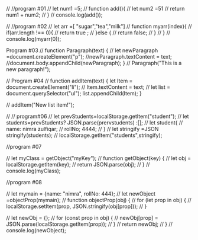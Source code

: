 
// //program #01
// let num1 =5;
// function add(){
//     let num2 =51
//     return num1 + num2;
// }
// console.log(add());

// //program #02
// let arr =[ "sugar","tea","milk"]
// function myarr(index){
// if(arr.length !== 0){
//     return true ;
// }else {
//     return false;
// }
// }
// console.log(myarr(0));

Program #03
// function Paragraph(text) {
//  let newParagraph =document.createElement("p");
  //newParagraph.textContent = text;
  //document.body.appendChild(newParagraph);
}
// Paragraph("This is a new paragraph!");

// Program #04
// function addItem(text) {
  let Item = document.createElement("li");
  // Item.textContent = text;
 // let list = document.querySelector("ul");
  list.appendChild(Item);
}

// addItem("New list item!");


// // program#06
// let prevStudents=localStorage.getItem("student");
// let students=prevStudents? JSON.parse(prervstudents) :[];
// let student{
//     name: nimra zulfiqar;
//     rollNo; 4444;
// }
// let stringify =JSON stringify(students);
// localStorage.getItem("students",stringify);
    
//program #07

// let myClass = getObject("myKey");
// function getObject(key) {
//     let obj = localStorage.getItem(key);
//     return JSON.parse(obj);
//   }
//   console.log(myClass);

//program #08

// let mymain = {name: "nimra", rollNo: 444};
// let newObject =objectProp(mymain);
// function objectProp(obj) {
//     for (let prop in obj) {
//       localStorage.setItem(prop, JSON.stringify(obj[prop]));
//     }
    
//     let newObj = {};
//     for (const prop in obj) {
//       newObj[prop] = JSON.parse(localStorage.getItem(prop));
//     }
//     return newObj;
//   }
//   console.log(newObject);